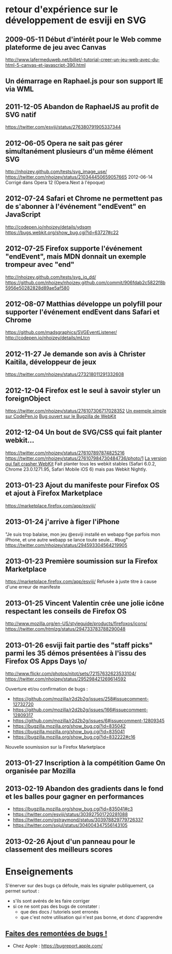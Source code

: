 # retour d'expérience sur le développement de esviji en SVG

## 2009-05-11 Début d'intérêt pour le Web comme plateforme de jeu avec Canvas
http://www.lafermeduweb.net/billet/-tutorial-creer-un-jeu-web-avec-du-html-5-canvas-et-javascript-390.html

## Un démarrage en Raphael.js pour son support IE via WML

## 2011-12-05 Abandon de RaphaelJS au profit de SVG natif
https://twitter.com/esviji/status/276380791905337344

## 2012-06-05 Opera ne sait pas gérer simultanément plusieurs <use> d'un même élément SVG
http://nhoizey.github.com/tests/svg_image_use/
https://twitter.com/nhoizey/status/210344450659057665
2012-06-14 Corrigé dans Opera 12 (Opera.Next à l'époque)

## 2012-07-24 Safari et Chrome ne permettent pas de s'abonner à l'événement "endEvent" en JavaScript
http://codepen.io/nhoizey/details/ydsqm
https://bugs.webkit.org/show_bug.cgi?id=63727#c22

## 2012-07-25 Firefox supporte l'événement "endEvent", mais MDN donnait un exemple trompeur avec "end"
http://nhoizey.github.com/tests/svg_jq_dd/
https://github.com/nhoizey/nhoizey.github.com/commit/906fdab2c5822f8b5956e50282828d89ae5af580

## 2012-08-07 Matthias développe un polyfill pour supporter l'événement endEvent dans Safari et Chrome
https://github.com/madsgraphics/SVGEventListener/
http://codepen.io/nhoizey/details/mLtcn

## 2012-11-27 Je demande son avis à Christer Kaitila, développeur de jeux
https://twitter.com/nhoizey/status/273218011291332608

## 2012-12-04 Firefox est le seul à savoir styler un foreignObject
https://twitter.com/nhoizey/status/276107306717028352
[Un exemple simple sur CodePen.io](http://codepen.io/nhoizey/pen/sALzK)
[Bug ouvert sur le Bugzilla de WebKit](https://bugs.webkit.org/show_bug.cgi?id=104095)

## 2012-12-04 Un bout de SVG/CSS qui fait planter webkit…
https://twitter.com/nhoizey/status/276107897874825216
https://twitter.com/nhoizey/status/276107984730484736/photo/1
[La version qui fait crasher WebKit](http://webkit-crasher.esviji.com/)
Fait planter tous les webkit stables (Safari 6.0.2, Chrome 23.0.1271.95, Safari Mobile iOS 6) mais pas Webkit Nightly.

## 2013-01-23 Ajout du manifeste pour Firefox OS et ajout à Firefox Marketplace
https://marketplace.firefox.com/app/esviji/

## 2013-01-24 j'arrive à figer l'iPhone
"Je suis trop balaise, mon jeu @esviji installé en webapp fige parfois mon iPhone, et une autre webapp se lance toute seule… #bug"
https://twitter.com/nhoizey/status/294593304564219905

## 2013-01-23 Première soumission sur la Firefox Marketplace
https://marketplace.firefox.com/app/esviji/
Refusée à juste titre à cause  d'une erreur de manifeste

## 2013-01-25 Vincent Valentin crée une jolie icône respectant les conseils de Firefox OS
http://www.mozilla.org/en-US/styleguide/products/firefoxos/icons/
https://twitter.com/htmlzg/status/294733783788290048

## 2013-01-26 esviji fait partie des "staff picks" parmi les 35 démos présentées à l'issu des Firefox OS Apps Days \o/
http://www.flickr.com/photos/nitot/sets/72157632623533104/
https://twitter.com/nhoizey/status/295298421269614592

Ouverture et/ou confirmation de bugs :

- https://github.com/mozilla/r2d2b2g/issues/258#issuecomment-12732720
- https://github.com/mozilla/r2d2b2g/issues/166#issuecomment-12809317
- https://github.com/mozilla/r2d2b2g/issues/6#issuecomment-12809345
- https://bugzilla.mozilla.org/show_bug.cgi?id=835042
- https://bugzilla.mozilla.org/show_bug.cgi?id=835041
- https://bugzilla.mozilla.org/show_bug.cgi?id=832222#c16

Nouvelle soumission sur la Firefox Marketplace

## 2013-01-27 Inscription à la compétition Game On organisée par Mozilla


## 2013-02-19 Abandon des gradients dans le fond et les balles pour gagner en performances

- https://bugzilla.mozilla.org/show_bug.cgi?id=835041#c3
- https://twitter.com/esviji/status/303927501720281088
- https://twitter.com/gstraymond/status/303978829779726337
- https://twitter.com/sojul/status/304004347556143105

## 2013-02-26 Ajout d'un panneau pour le classement des meilleurs scores

# Enseignements
S'énerver sur des bugs ça défoule, mais les signaler publiquement, ça permet surtout :

- s'ils sont avérés de les faire corriger
- si ce ne sont pas des bugs de constater :
	- que des docs / tutoriels sont erronés
	- que c'est notre utilisation qui n'est pas bonne, et donc d'apprendre

## [Faites des remontées de bugs !](http://rik.github.com/browserfeatures/)

- Chez Apple : https://bugreport.apple.com/
